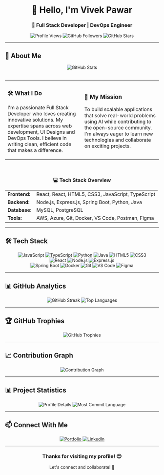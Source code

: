 <div align="center">
  <h1>👋 Hello, I'm Vivek Pawar</h1>
  <h3>🚀 Full Stack Developer | DevOps Engineer </h3>
  
  <div>
    <img src="https://komarev.com/ghpvc/?username=Vivek-PawarCG&style=flat-square&color=00FF00" alt="Profile Views" />
    <img src="https://img.shields.io/github/followers/Vivek-PawarCG?label=Followers&style=social&color=00FF00" alt="GitHub Followers" />
    <img src="https://img.shields.io/github/stars/Vivek-PawarCG?label=Stars&style=social&color=00FF00" alt="GitHub Stars" />
  </div>
</div>

---

## 🎯 About Me

<div align="center">
  <img src="https://github-readme-streak-stats.herokuapp.com/?user=Vivek-PawarCG&theme=default&hide_border=true" alt="GitHub Stats" />
</div>
<br>

<div align="center">
  <table>
    <tr>
      <td width="50%">
        <h3>🛠️ What I Do</h3>
        <p>I'm a passionate Full Stack Developer who loves creating innovative solutions. My expertise spans across web development, UI Designs and DevOps Tools. I believe in writing clean, efficient code that makes a difference.</p>
      </td>
      <td width="50%">
        <h3>🎯 My Mission</h3>
        <p>To build scalable applications that solve real-world problems using AI while contributing to the open-source community. I'm always eager to learn new technologies and collaborate on exciting projects.</p>
      </td>
    </tr>
  </table>
</div>

<br>

<div align="center">
  <h3>💻 Tech Stack Overview</h3>
  <table>
    <tr>
      <td><strong>Frontend:</strong></td>
      <td>React, React, HTML5, CSS3, JavaScript, TypeScript</td>
    </tr>
    <tr>
      <td><strong>Backend:</strong></td>
      <td>Node.js, Express.js, Spring Boot, Python, Java</td>
    </tr>
    <tr>
      <td><strong>Database:</strong></td>
      <td>MySQL, PostgreSQL</td>
    </tr>
    <tr>
      <td><strong>Tools:</strong></td>
      <td>AWS, Azure, Git, Docker, VS Code, Postman, Figma</td>
    </tr>
  </table>
</div>

---

## 🛠️ Tech Stack

<div align="center">
  <img src="https://img.shields.io/badge/-JavaScript-F7DF1E?style=for-the-badge&logo=javascript&logoColor=black" alt="JavaScript" />
  <img src="https://img.shields.io/badge/-TypeScript-3178C6?style=for-the-badge&logo=typescript&logoColor=white" alt="TypeScript" />
  <img src="https://img.shields.io/badge/-Python-3776AB?style=for-the-badge&logo=python&logoColor=white" alt="Python" />
  <img src="https://img.shields.io/badge/-Java-ED8B00?style=for-the-badge&logo=java&logoColor=white" alt="Java" />
  <img src="https://img.shields.io/badge/-HTML5-E34F26?style=for-the-badge&logo=html5&logoColor=white" alt="HTML5" />
  <img src="https://img.shields.io/badge/-CSS3-1572B6?style=for-the-badge&logo=css3&logoColor=white" alt="CSS3" />
  <br>
  <img src="https://img.shields.io/badge/-React-61DAFB?style=for-the-badge&logo=react&logoColor=black" alt="React" />
  <img src="https://img.shields.io/badge/-Node.js-339933?style=for-the-badge&logo=nodedotjs&logoColor=white" alt="Node.js" />
  <img src="https://img.shields.io/badge/-Express.js-000000?style=for-the-badge&logo=express&logoColor=white" alt="Express.js" />
  <br>
  <img src="https://img.shields.io/badge/-Spring%20Boot-6DB33F?style=for-the-badge&logo=springboot&logoColor=white" alt="Spring Boot" />
  <img src="https://img.shields.io/badge/-Docker-2496ED?style=for-the-badge&logo=docker&logoColor=white" alt="Docker" />
  <img src="https://img.shields.io/badge/-Git-F05032?style=for-the-badge&logo=git&logoColor=white" alt="Git" />
  <img src="https://img.shields.io/badge/-VS%20Code-007ACC?style=for-the-badge&logo=visualstudiocode&logoColor=white" alt="VS Code" />
  <img src="https://img.shields.io/badge/-Figma-F24E1E?style=for-the-badge&logo=figma&logoColor=white" alt="Figma" />
</div>

---

## 📊 GitHub Analytics

<div align="center">
  <img src="https://github-readme-streak-stats.herokuapp.com?user=Vivek-PawarCG&theme=radical" alt="GitHub Streak" />
  
  <img src="https://github-readme-stats.vercel.app/api/top-langs/?username=Vivek-PawarCG&layout=compact&theme=radical&hide_border=true&bg_color=0D1117&title_color=00FF00&text_color=FFFFFF" alt="Top Languages" />
</div>

---

## 🏆 GitHub Trophies

<div align="center">
  <img src="https://github-profile-trophy.vercel.app/?username=Vivek-PawarCG&theme=radical&no-frame=true&no-bg=false&margin-w=4" alt="GitHub Trophies" />
</div>

---

## 📈 Contribution Graph

<div align="center">
  <img src="https://github-readme-activity-graph.vercel.app/graph?username=Vivek-PawarCG&theme=radical&hide_border=true&bg_color=0D1117&color=00FF00&line=00FF00&point=FFFFFF" alt="Contribution Graph" />
</div>

---

## 📊 Project Statistics

<div align="center">
  <img src="https://github-profile-summary-cards.vercel.app/api/cards/profile-details?username=Vivek-PawarCG&theme=radical" alt="Profile Details" />
  <img src="https://github-profile-summary-cards.vercel.app/api/cards/most-commit-language?username=Vivek-PawarCG&theme=radical" alt="Most Commit Language" />

</div>

---


## 📫 Connect With Me

<div align="center">
  <a href="https://vivekpawar-sde.netlify.app/" target="_blank">
    <img src="https://img.shields.io/badge/Portfolio-FF5722?style=for-the-badge&logo=todoist&logoColor=white" alt="Portfolio"/>
  </a>
  <a href="https://www.linkedin.com/in/vivekpawar-sde/" target="_blank">
    <img src="https://img.shields.io/badge/LinkedIn-0077B5?style=for-the-badge&logo=linkedin&logoColor=white" alt="LinkedIn"/>
  </a>
</div>

---



<div align="center">
  <h3>Thanks for visiting my profile! 😊</h3>
  <p>Let's connect and collaborate! 🚀</p>
</div>
